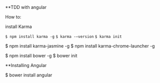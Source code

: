 **TDD with angular

How to:

install Karma

`$ npm install karma -g`
`$ karma -–version`
`$ karma init`

$ npm install karma-jasmine -g
$ npm install karma-chrome-launcher -g


$ npm install bower -g
$ bower init

**Installing Angular

$ bower install angular
